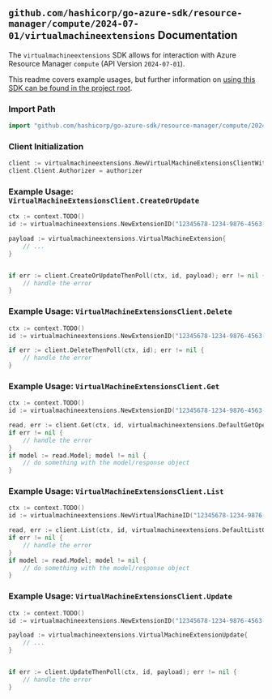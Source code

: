 
## `github.com/hashicorp/go-azure-sdk/resource-manager/compute/2024-07-01/virtualmachineextensions` Documentation

The `virtualmachineextensions` SDK allows for interaction with Azure Resource Manager `compute` (API Version `2024-07-01`).

This readme covers example usages, but further information on [using this SDK can be found in the project root](https://github.com/hashicorp/go-azure-sdk/tree/main/docs).

### Import Path

```go
import "github.com/hashicorp/go-azure-sdk/resource-manager/compute/2024-07-01/virtualmachineextensions"
```


### Client Initialization

```go
client := virtualmachineextensions.NewVirtualMachineExtensionsClientWithBaseURI("https://management.azure.com")
client.Client.Authorizer = authorizer
```


### Example Usage: `VirtualMachineExtensionsClient.CreateOrUpdate`

```go
ctx := context.TODO()
id := virtualmachineextensions.NewExtensionID("12345678-1234-9876-4563-123456789012", "example-resource-group", "virtualMachineName", "extensionName")

payload := virtualmachineextensions.VirtualMachineExtension{
	// ...
}


if err := client.CreateOrUpdateThenPoll(ctx, id, payload); err != nil {
	// handle the error
}
```


### Example Usage: `VirtualMachineExtensionsClient.Delete`

```go
ctx := context.TODO()
id := virtualmachineextensions.NewExtensionID("12345678-1234-9876-4563-123456789012", "example-resource-group", "virtualMachineName", "extensionName")

if err := client.DeleteThenPoll(ctx, id); err != nil {
	// handle the error
}
```


### Example Usage: `VirtualMachineExtensionsClient.Get`

```go
ctx := context.TODO()
id := virtualmachineextensions.NewExtensionID("12345678-1234-9876-4563-123456789012", "example-resource-group", "virtualMachineName", "extensionName")

read, err := client.Get(ctx, id, virtualmachineextensions.DefaultGetOperationOptions())
if err != nil {
	// handle the error
}
if model := read.Model; model != nil {
	// do something with the model/response object
}
```


### Example Usage: `VirtualMachineExtensionsClient.List`

```go
ctx := context.TODO()
id := virtualmachineextensions.NewVirtualMachineID("12345678-1234-9876-4563-123456789012", "example-resource-group", "virtualMachineName")

read, err := client.List(ctx, id, virtualmachineextensions.DefaultListOperationOptions())
if err != nil {
	// handle the error
}
if model := read.Model; model != nil {
	// do something with the model/response object
}
```


### Example Usage: `VirtualMachineExtensionsClient.Update`

```go
ctx := context.TODO()
id := virtualmachineextensions.NewExtensionID("12345678-1234-9876-4563-123456789012", "example-resource-group", "virtualMachineName", "extensionName")

payload := virtualmachineextensions.VirtualMachineExtensionUpdate{
	// ...
}


if err := client.UpdateThenPoll(ctx, id, payload); err != nil {
	// handle the error
}
```
